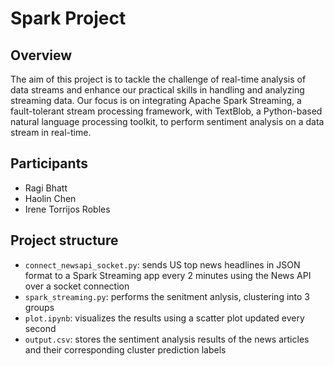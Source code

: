 # Spark Project

## Overview

The aim of this project is to tackle the challenge of real-time analysis of data streams and enhance our practical skills in handling and analyzing streaming data. Our focus is on integrating Apache Spark Streaming, a fault-tolerant stream processing framework, with TextBlob, a Python-based natural language processing toolkit, to perform sentiment analysis on a data stream in real-time.

## Participants
- Ragi Bhatt
- Haolin Chen
- Irene Torrijos Robles

## Project structure
- `connect_newsapi_socket.py`: sends US top news headlines in JSON format to a Spark Streaming app every 2 minutes using the News API over a socket connection
- `spark_streaming.py`: performs the senitment anlysis, clustering into 3 groups
- `plot.ipynb`: visualizes the results using a scatter plot updated every second
- `output.csv`: stores the sentiment analysis results of the news articles and their corresponding cluster prediction labels
